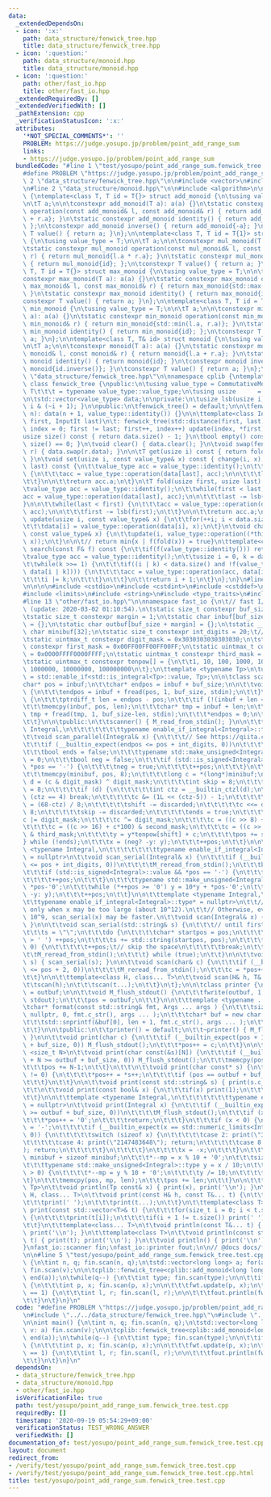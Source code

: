 ```yaml
---
data:
  _extendedDependsOn:
  - icon: ':x:'
    path: data_structure/fenwick_tree.hpp
    title: data_structure/fenwick_tree.hpp
  - icon: ':question:'
    path: data_structure/monoid.hpp
    title: data_structure/monoid.hpp
  - icon: ':question:'
    path: other/fast_io.hpp
    title: other/fast_io.hpp
  _extendedRequiredBy: []
  _extendedVerifiedWith: []
  _pathExtension: cpp
  _verificationStatusIcon: ':x:'
  attributes:
    '*NOT_SPECIAL_COMMENTS*': ''
    PROBLEM: https://judge.yosupo.jp/problem/point_add_range_sum
    links:
    - https://judge.yosupo.jp/problem/point_add_range_sum
  bundledCode: "#line 1 \"test/yosupo/point_add_range_sum.fenwick_tree.test.cpp\"\n\
    #define PROBLEM \"https://judge.yosupo.jp/problem/point_add_range_sum\"\n\n#line\
    \ 2 \"data_structure/fenwick_tree.hpp\"\n\n#include <vector>\n#include <functional>\n\
    \n#line 2 \"data_structure/monoid.hpp\"\n\n#include <algorithm>\n\nnamespace cplib\
    \ {\ntemplate<class T, T id = T{}> struct add_monoid {\n\tusing value_type = T;\n\
    \n\tT a;\n\n\tconstexpr add_monoid(T a): a(a) {}\n\tstatic constexpr add_monoid\
    \ operation(const add_monoid& l, const add_monoid& r) { return add_monoid{l.a\
    \ + r.a}; }\n\tstatic constexpr add_monoid identity() { return add_monoid{id};\
    \ };\n\tconstexpr add_monoid inverse() { return add_monoid{-a}; }\n\tconstexpr\
    \ T value() { return a; }\n};\n\ntemplate<class T, T id = T{1}> struct mul_monoid\
    \ {\n\tusing value_type = T;\n\n\tT a;\n\n\tconstexpr mul_monoid(T a): a(a) {}\n\
    \tstatic constexpr mul_monoid operation(const mul_monoid& l, const mul_monoid&\
    \ r) { return mul_monoid{l.a * r.a}; }\n\tstatic constexpr mul_monoid identity()\
    \ { return mul_monoid{id}; };\n\tconstexpr T value() { return a; }\n};\n\ntemplate<class\
    \ T, T id = T{}> struct max_monoid {\n\tusing value_type = T;\n\n\tT a;\n\n\t\
    constexpr max_monoid(T a): a(a) {}\n\tstatic constexpr max_monoid operation(const\
    \ max_monoid& l, const max_monoid& r) { return max_monoid{std::max(l.a, r.a)};\
    \ }\n\tstatic constexpr max_monoid identity() { return max_monoid{id}; };\n\t\
    constexpr T value() { return a; }\n};\n\ntemplate<class T, T id = T{}> struct\
    \ min_monoid {\n\tusing value_type = T;\n\n\tT a;\n\n\tconstexpr min_monoid(T\
    \ a): a(a) {}\n\tstatic constexpr min_monoid operation(const min_monoid& l, const\
    \ min_monoid& r) { return min_monoid{std::min(l.a, r.a)}; }\n\tstatic constexpr\
    \ min_monoid identity() { return min_monoid{id}; };\n\tconstexpr T value() { return\
    \ a; }\n};\n\ntemplate<class T, T& id> struct monoid {\n\tusing value_type = T;\n\
    \n\tT a;\n\n\tconstexpr monoid(T a): a(a) {}\n\tstatic constexpr monoid operation(const\
    \ monoid& l, const monoid& r) { return monoid{l.a + r.a}; }\n\tstatic constexpr\
    \ monoid identity() { return monoid{id}; }\n\tconstexpr monoid inverse() { return\
    \ monoid{id.inverse()}; }\n\tconstexpr T value() { return a; }\n};\n}\n#line 7\
    \ \"data_structure/fenwick_tree.hpp\"\n\nnamespace cplib {\ntemplate<class CommutativeMonoid>\
    \ class fenwick_tree {\npublic:\n\tusing value_type = CommutativeMonoid;\n\tusing\
    \ T\t\t\t = typename value_type::value_type;\n\tusing usize      = std::uint_fast32_t;\n\
    \n\tstd::vector<value_type> data;\n\nprivate:\n\tusize lsb(usize i) const { return\
    \ i & (~i + 1); }\n\npublic:\n\tfenwick_tree() = default;\n\n\tfenwick_tree(usize\
    \ n): data(n + 1, value_type::identity()) {}\n\n\ttemplate<class InputIt> fenwick_tree(InputIt\
    \ first, InputIt last)\n\t: fenwick_tree(std::distance(first, last)) {\n\t\tfor(int\
    \ index = 0; first != last; first++, index++) update(index, *first);\n\t}\n\n\t\
    usize size() const { return data.size() - 1; }\n\tbool empty() const { return\
    \ size() == 0; }\n\tvoid clear() { data.clear(); }\n\tvoid swap(fenwick_tree&\
    \ r) { data.swap(r.data); }\n\n\tT get(usize i) const { return fold(i, i + 1);\
    \ }\n\tvoid set(usize i, const value_type& x) const { change(i, x); }\n\n\tT fold(usize\
    \ last) const {\n\t\tvalue_type acc = value_type::identity();\n\t\twhile(last)\
    \ {\n\t\t\tacc = value_type::operation(data[last], acc);\n\n\t\t\tlast -= lsb(last);\n\
    \t\t}\n\n\t\treturn acc.a;\n\t}\n\tT fold(usize first, usize last) const {\n\t\
    \tvalue_type acc = value_type::identity();\n\t\twhile(first < last) {\n\t\t\t\
    acc = value_type::operation(data[last], acc);\n\n\t\t\tlast -= lsb(last);\n\t\t\
    }\n\n\t\twhile(last < first) {\n\t\t\tacc = value_type::operation(data[first].inverse(),\
    \ acc);\n\n\t\t\tfirst -= lsb(first);\n\t\t}\n\n\t\treturn acc.a;\n\t}\n\tvoid\
    \ update(usize i, const value_type& x) {\n\t\tfor(++i; i < data.size(); i += lsb(i))\n\
    \t\t\tdata[i] = value_type::operation(data[i], x);\n\t}\n\tvoid change(usize i,\
    \ const value_type& x) {\n\t\tupdate(i, value_type::operation((*this)[i].inverse(),\
    \ x));\n\t}\n\n\t// return min{x | f(fold(x)) = true}\n\ttemplate<class F> usize\
    \ search(const F& f) const {\n\t\tif(f(value_type::identity())) return 0;\n\n\t\
    \tvalue_type acc = value_type::identity();\n\t\tusize i = 0, k = data.size();\n\
    \t\twhile(k >>= 1) {\n\t\t\tif((i | k) < data.size() and !f(value_type::operation(acc,\
    \ data[i | k]))) {\n\t\t\t\tacc = value_type::operation(acc, data[i | k]);\n\t\
    \t\t\ti |= k;\n\t\t\t}\n\t\t}\n\t\treturn i + 1;\n\t}\n};\n}\n#line 1 \"other/fast_io.hpp\"\
    \n\n\n\n#include <cstdio>\n#include <cstdint>\n#include <cstddef>\n#include <cstring>\n\
    #include <limits>\n#include <string>\n#include <type_traits>\n#include <utility>\n\
    #line 13 \"other/fast_io.hpp\"\n\nnamespace fast_io {\n\t// fast I/O by rsk0315\
    \ (update: 2020-03-02 01:10:54).\n\tstatic size_t constexpr buf_size = 1 << 17;\n\
    \tstatic size_t constexpr margin = 1;\n\tstatic char inbuf[buf_size + margin]\
    \ = {};\n\tstatic char outbuf[buf_size + margin] = {};\n\tstatic __attribute__((aligned(8)))\
    \ char minibuf[32];\n\tstatic size_t constexpr int_digits = 20;\t// 18446744073709551615\n\
    \tstatic uintmax_t constexpr digit_mask = 0x3030303030303030;\n\tstatic uintmax_t\
    \ constexpr first_mask = 0x00FF00FF00FF00FF;\n\tstatic uintmax_t constexpr second_mask\
    \ = 0x0000FFFF0000FFFF;\n\tstatic uintmax_t constexpr third_mask = 0x00000000FFFFFFFF;\n\
    \tstatic uintmax_t constexpr tenpow[] = {\n\t\t1, 10, 100, 1000, 10000, 100000,\
    \ 1000000, 10000000, 100000000\n\t};\n\ttemplate <typename Tp>\n\tusing enable_if_integral\
    \ = std::enable_if<std::is_integral<Tp>::value, Tp>;\n\n\tclass scanner {\n\t\t\
    char* pos = inbuf;\n\t\tchar* endpos = inbuf + buf_size;\n\n\t\tvoid M_read_from_stdin()\
    \ {\n\t\t\tendpos = inbuf + fread(pos, 1, buf_size, stdin);\n\t\t}\n\t\tvoid M_reread_from_stdin()\
    \ {\n\t\t\tptrdiff_t len = endpos - pos;\n\t\t\tif (!(inbuf + len <= pos)) return;\n\
    \t\t\tmemcpy(inbuf, pos, len);\n\t\t\tchar* tmp = inbuf + len;\n\t\t\tendpos =\
    \ tmp + fread(tmp, 1, buf_size-len, stdin);\n\t\t\t*endpos = 0;\n\t\t\tpos = inbuf;\n\
    \t\t}\n\n\tpublic:\n\t\tscanner() { M_read_from_stdin(); }\n\n\t\ttemplate <typename\
    \ Integral,\n\t\t\t\t\t\t\ttypename enable_if_integral<Integral>::type* = nullptr>\n\
    \t\tvoid scan_parallel(Integral& x) {\n\t\t\t// See https://qiita.com/rsk0315_h4x/items/17a9cb12e0de5fd918f4\n\
    \t\t\tif (__builtin_expect(endpos <= pos + int_digits, 0))\n\t\t\t\tM_reread_from_stdin();\n\
    \t\t\tbool ends = false;\n\t\t\ttypename std::make_unsigned<Integral>::type y\
    \ = 0;\n\t\t\tbool neg = false;\n\t\t\tif (std::is_signed<Integral>::value &&\
    \ *pos == '-') {\n\t\t\t\tneg = true;\n\t\t\t\t++pos;\n\t\t\t}\n\t\t\tdo {\n\t\
    \t\t\tmemcpy(minibuf, pos, 8);\n\t\t\t\tlong c = *(long*)minibuf;\n\t\t\t\tlong\
    \ d = (c & digit_mask) ^ digit_mask;\n\t\t\t\tint skip = 8;\n\t\t\t\tint shift\
    \ = 8;\n\t\t\t\tif (d) {\n\t\t\t\t\tint ctz = __builtin_ctzl(d);\n\t\t\t\t\tif\
    \ (ctz == 4) break;\n\t\t\t\t\tc &= (1L << (ctz-5)) - 1;\n\t\t\t\t\tint discarded\
    \ = (68-ctz) / 8;\n\t\t\t\t\tshift -= discarded;\n\t\t\t\t\tc <<= discarded *\
    \ 8;\n\t\t\t\t\tskip -= discarded;\n\t\t\t\t\tends = true;\n\t\t\t\t}\n\t\t\t\t\
    c |= digit_mask;\n\t\t\t\tc ^= digit_mask;\n\t\t\t\tc = ((c >> 8) + c*10) & first_mask;\n\
    \t\t\t\tc = ((c >> 16) + c*100) & second_mask;\n\t\t\t\tc = ((c >> 32) + c*10000)\
    \ & third_mask;\n\t\t\t\ty = y*tenpow[shift] + c;\n\t\t\t\tpos += skip;\n\t\t\t\
    } while (!ends);\n\t\t\tx = (neg? -y: y);\n\t\t\t++pos;\n\t\t}\n\n\t\ttemplate\
    \ <typename Integral,\n\t\t\t\t\t\t\ttypename enable_if_integral<Integral>::type*\
    \ = nullptr>\n\t\tvoid scan_serial(Integral& x) {\n\t\t\tif (__builtin_expect(endpos\
    \ <= pos + int_digits, 0))\n\t\t\t\tM_reread_from_stdin();\n\t\t\tbool neg = false;\n\
    \t\t\tif (std::is_signed<Integral>::value && *pos == '-') {\n\t\t\t\tneg = true;\n\
    \t\t\t\t++pos;\n\t\t\t}\n\t\t\ttypename std::make_unsigned<Integral>::type y =\
    \ *pos-'0';\n\t\t\twhile (*++pos >= '0') y = 10*y + *pos-'0';\n\t\t\tx = (neg?\
    \ -y: y);\n\t\t\t++pos;\n\t\t}\n\n\t\ttemplate <typename Integral,\n\t\t\t\t\t\
    \t\ttypename enable_if_integral<Integral>::type* = nullptr>\n\t\t// Use scan_parallel(x)\
    \ only when x may be too large (about 10^12).\n\t\t// Otherwise, even when x <=\
    \ 10^9, scan_serial(x) may be faster.\n\t\tvoid scan(Integral& x) { scan_parallel(x);\
    \ }\n\n\t\tvoid scan_serial(std::string& s) {\n\t\t\t// until first whitespace\n\
    \t\t\ts = \"\";\n\t\t\tdo {\n\t\t\t\tchar* startpos = pos;\n\t\t\t\twhile (*pos\
    \ > ' ') ++pos;\n\t\t\t\ts += std::string(startpos, pos);\n\t\t\t\tif (*pos !=\
    \ 0) {\n\t\t\t\t\t++pos;\t// skip the space\n\t\t\t\t\tbreak;\n\t\t\t\t}\n\t\t\
    \t\tM_reread_from_stdin();\n\t\t\t} while (true);\n\t\t}\n\n\t\tvoid scan(std::string&\
    \ s) { scan_serial(s); }\n\n\t\tvoid scan(char& c) {\n\t\t\tif (__builtin_expect(endpos\
    \ <= pos + 2, 0))\n\t\t\t\tM_reread_from_stdin();\n\t\t\tc = *pos++;\n\t\t\t++pos;\n\
    \t\t}\n\n\t\ttemplate<class H, class... T>\n\t\tvoid scan(H& h, T&... t) {\n\t\
    \t\tscan(h);\n\t\t\tscan(t...);\n\t\t}\n\t};\n\n\tclass printer {\n\t\tchar* pos\
    \ = outbuf;\n\n\t\tvoid M_flush_stdout() {\n\t\t\tfwrite(outbuf, 1, pos-outbuf,\
    \ stdout);\n\t\t\tpos = outbuf;\n\t\t}\n\n\t\ttemplate <typename ... Args>\n\t\
    \tchar* format(const std::string& fmt, Args ... args ) {\n\t\t\tsize_t len = std::snprintf(\
    \ nullptr, 0, fmt.c_str(), args ... );\n\t\t\tchar* buf = new char[len + 1];\n\
    \t\t\tstd::snprintf(&buf[0], len + 1, fmt.c_str(), args ... );\n\t\t\treturn std::move(buf);\n\
    \t\t}\n\n\tpublic:\n\t\tprinter() = default;\n\t\t~printer() { M_flush_stdout();\
    \ }\n\n\t\tvoid print(char c) {\n\t\t\tif (__builtin_expect(pos + 1 >= outbuf\
    \ + buf_size, 0)) M_flush_stdout();\n\t\t\t*pos++ = c;\n\t\t}\n\n\t\ttemplate\
    \ <size_t N>\n\t\tvoid print(char const(&s)[N]) {\n\t\t\tif (__builtin_expect(pos\
    \ + N >= outbuf + buf_size, 0)) M_flush_stdout();\n\t\t\tmemcpy(pos, s, N-1);\n\
    \t\t\tpos += N-1;\n\t\t}\n\t\t\n\t\tvoid print(char const* s) {\n\t\t\twhile (*s\
    \ != 0) {\n\t\t\t\t*pos++ = *s++;\n\t\t\t\tif (pos == outbuf + buf_size) M_flush_stdout();\n\
    \t\t\t}\n\t\t}\n\n\t\tvoid print(const std::string& s) { print(s.c_str()); }\n\
    \t\t\n\t\tvoid print(const bool& x) {\n\t\t\tif(x) print(1);\n\t\t\telse print(0);\n\
    \t\t}\n\n\t\ttemplate <typename Integral,\n\t\t\t\t\t\t\ttypename enable_if_integral<Integral>::type*\
    \ = nullptr>\n\t\tvoid print(Integral x) {\n\t\t\tif (__builtin_expect(pos + int_digits\
    \ >= outbuf + buf_size, 0))\n\t\t\t\tM_flush_stdout();\n\t\t\tif (x == 0) {\n\t\
    \t\t\t*pos++ = '0';\n\t\t\t\treturn;\n\t\t\t}\n\t\t\tif (x < 0) {\n\t\t\t\t*pos++\
    \ = '-';\n\t\t\t\tif (__builtin_expect(x == std::numeric_limits<Integral>::min(),\
    \ 0)) {\n\t\t\t\t\tswitch (sizeof x) {\n\t\t\t\t\tcase 2: print(\"32768\"); return;\n\
    \t\t\t\t\tcase 4: print(\"2147483648\"); return;\n\t\t\t\t\tcase 8: print(\"9223372036854775808\"\
    ); return;\n\t\t\t\t\t}\n\t\t\t\t}\n\t\t\t\tx = -x;\n\t\t\t}\n\t\t\tchar* mp =\
    \ minibuf + sizeof minibuf;\n\t\t\t*--mp = x % 10 + '0';\n\t\t\tsize_t len = 1;\n\
    \t\t\ttypename std::make_unsigned<Integral>::type y = x / 10;\n\t\t\twhile (y\
    \ > 0) {\n\t\t\t\t*--mp = y % 10 + '0';\n\t\t\t\ty /= 10;\n\t\t\t\t++len;\n\t\t\
    \t}\n\t\t\tmemcpy(pos, mp, len);\n\t\t\tpos += len;\n\t\t}\n\n\t\ttemplate <typename\
    \ Tp>\n\t\tvoid println(Tp const& x) { print(x), print('\\n'); }\n\t\t\n\t\ttemplate<class\
    \ H, class... T>\n\t\tvoid print(const H& h, const T&... t) {\n\t\t\tprint(h);\n\
    \t\t\tprint(' ');\n\t\t\tprint(t...);\n\t\t}\n\t\ttemplate<class T>\n\t\tvoid\
    \ print(const std::vector<T>& t) {\n\t\t\tfor(size_t i = 0; i < t.size(); i++)\
    \ {\n\t\t\t\tprint(t[i]);\n\t\t\t\tif(i + 1 != t.size()) print(' ');\n\t\t\t}\n\
    \t\t}\n\t\ttemplate<class... T>\n\t\tvoid println(const T&... t) { print(t...);\
    \ print('\\n'); }\n\t\ttemplate<class T>\n\t\tvoid println(const std::vector<T>&\
    \ t) { print(t); print('\\n'); }\n\t\tvoid println() { print('\\n'); }\n\t};\n\
    }\nfast_io::scanner fin;\nfast_io::printer fout;\n\n// @docs docs/fast_io.md\n\
    \n\n#line 5 \"test/yosupo/point_add_range_sum.fenwick_tree.test.cpp\"\n\nint main()\
    \ {\n\tint n, q; fin.scan(n, q);\n\tstd::vector<long long> a; for(auto& v: a)\
    \ fin.scan(v);\n\n\tcplib::fenwick_tree<cplib::add_monoid<long long>> fwt(begin(a),\
    \ end(a));\n\twhile(q--) {\n\t\tint type; fin.scan(type);\n\n\t\tif(type == 0)\
    \ {\n\t\t\tint p, x; fin.scan(p, x);\n\n\t\t\tfwt.update(p, x);\n\t\t} else if(type\
    \ == 1) {\n\t\t\tint l, r; fin.scan(l, r);\n\n\t\t\tfout.println(fwt.fold(l, r));\n\
    \t\t}\n\t}\n}\n"
  code: "#define PROBLEM \"https://judge.yosupo.jp/problem/point_add_range_sum\"\n\
    \n#include \"../../data_structure/fenwick_tree.hpp\"\n#include \"../../other/fast_io.hpp\"\
    \n\nint main() {\n\tint n, q; fin.scan(n, q);\n\tstd::vector<long long> a; for(auto&\
    \ v: a) fin.scan(v);\n\n\tcplib::fenwick_tree<cplib::add_monoid<long long>> fwt(begin(a),\
    \ end(a));\n\twhile(q--) {\n\t\tint type; fin.scan(type);\n\n\t\tif(type == 0)\
    \ {\n\t\t\tint p, x; fin.scan(p, x);\n\n\t\t\tfwt.update(p, x);\n\t\t} else if(type\
    \ == 1) {\n\t\t\tint l, r; fin.scan(l, r);\n\n\t\t\tfout.println(fwt.fold(l, r));\n\
    \t\t}\n\t}\n}\n"
  dependsOn:
  - data_structure/fenwick_tree.hpp
  - data_structure/monoid.hpp
  - other/fast_io.hpp
  isVerificationFile: true
  path: test/yosupo/point_add_range_sum.fenwick_tree.test.cpp
  requiredBy: []
  timestamp: '2020-09-19 05:54:29+09:00'
  verificationStatus: TEST_WRONG_ANSWER
  verifiedWith: []
documentation_of: test/yosupo/point_add_range_sum.fenwick_tree.test.cpp
layout: document
redirect_from:
- /verify/test/yosupo/point_add_range_sum.fenwick_tree.test.cpp
- /verify/test/yosupo/point_add_range_sum.fenwick_tree.test.cpp.html
title: test/yosupo/point_add_range_sum.fenwick_tree.test.cpp
---
```

